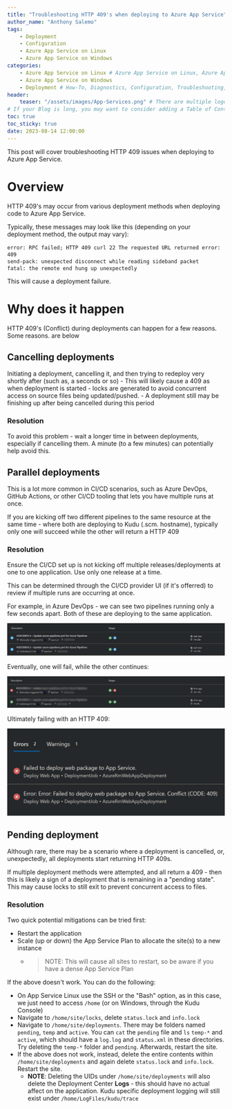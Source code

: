 ```yaml
---
title: "Troubleshooting HTTP 409's when deploying to Azure App Service"
author_name: "Anthony Salemo"
tags:
    - Deployment
    - Configuration
    - Azure App Service on Linux
    - Azure App Service on Windows
categories:
    - Azure App Service on Linux # Azure App Service on Linux, Azure App Service on Windows, Function App, Azure VM, Azure SDK
    - Azure App Service on Windows
    - Deployment # How-To, Diagnostics, Configuration, Troubleshooting, Performance
header:
    teaser: "/assets/images/App-Services.png" # There are multiple logos that can be used in "/assets/images" if you choose to add one.
# If your Blog is long, you may want to consider adding a Table of Contents by adding the following two settings.
toc: true
toc_sticky: true
date: 2023-08-14 12:00:00
---
```


This post will cover troubleshooting HTTP 409 issues when deploying to Azure App Service.

# Overview
HTTP 409's may occur from various deployment methods when deploying code to Azure App Service.

Typically, these messages may look like this (depending on your deployment method, the output may vary):

```
error: RPC failed; HTTP 409 curl 22 The requested URL returned error: 409
send-pack: unexpected disconnect while reading sideband packet
fatal: the remote end hung up unexpectedly
```

This will cause a deployment failure.

# Why does it happen
HTTP 409's (Conflict) during deployments can happen for a few reasons. Some reasons. are below

## Cancelling deployments
Initiating a deployment, cancelling it, and then trying to redeploy very shortly after (such as, a seconds or so)
    - This will likely cause a 409 as when deployment is started - locks are generated to avoid concurrent access on source files being updated/pushed. 
    - A deployment still may be finishing up after being cancelled during this period

### Resolution
To avoid this problem - wait a longer time in between deployments, especially if cancelling them. A minute (to a few minutes) can potentially help avoid this.


## Parallel deployments
This is a lot more common in CI/CD scenarios, such as Azure DevOps, GitHub Actions, or other CI/CD tooling that lets you have multiple runs at once.

If you are kicking off two different pipelines to the same resource at the same time - where both are deploying to Kudu (.scm. hostname), typically only one will succeed while the other will return a HTTP 409

### Resolution
Ensure the CI/CD set up is not kicking off multiple releases/deployments at one to one application. Use only one release at a time.

This can be determined through the CI/CD provider UI (if it's offerred) to review if multiple runs are occurring at once.

For example, in Azure DevOps - we can see two pipelines running only a few seconds apart. Both of these are deploying to the same application.

![Pipeline runs](/media/2023/08/deploy-409-1.png)

Eventually, one will fail, while the other continues:

![Pipeline runs](/media/2023/08/deploy-409-2.png)

Ultimately failing with an HTTP 409:

![Pipeline runs](/media/2023/08/deploy-409-3.png)

## Pending deployment
Although rare, there may be a scenario where a deployment is cancelled, or, unexpectedly, all deployments start returning HTTP 409s.

If multiple deployment methods were attempted, and all return a 409 - then this is likely a sign of a deployment that is remaining in a "pending state". This may cause locks to still exit to prevent concurrent access to files. 

### Resolution
Two quick potential mitigations can be tried first:
- Restart the application
- Scale (up or down) the App Service Plan to allocate the site(s) to a new instance
    - > NOTE: This will cause all sites to restart, so be aware if you have a dense App Service Plan

If the above doesn't work. You can do the following:
- On App Service Linux use the SSH or the "Bash" option, as in this case, we just need to access `/home` (or on Windows, through the Kudu Console)
- Navigate to `/home/site/locks`, delete `status.lock` and `info.lock`
- Navigate to `/home/site/deployments`. There may be folders named `pending`, `temp` and `active`. You can `cat` the `pending` file and `ls` `temp-*` and `active`, which should have a `log.log` and `status.xml` in these directories. Try deleting the `temp-*` folder and `pending`. Afterwards, restart the site.
- If the above does not work, instead, delete the entire contents within `/home/site/deployments` and again delete `status.lock` and `info.lock`. Restart the site.
    - **NOTE**: Deleting the UIDs under `/home/site/deployments` will also delete the Deployment Center **Logs** - this should have no actual affect on the application. Kudu specific deployment logging will still exist under `/home/LogFiles/kudu/trace`